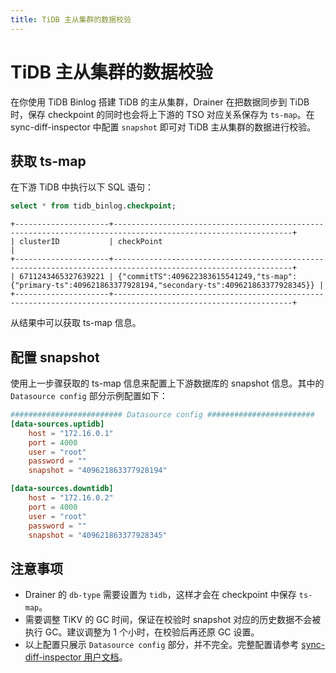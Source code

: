 ```yaml
---
title: TiDB 主从集群的数据校验
---
```


# TiDB 主从集群的数据校验

在你使用 TiDB Binlog 搭建 TiDB 的主从集群，Drainer 在把数据同步到 TiDB 时，保存 checkpoint 的同时也会将上下游的 TSO 对应关系保存为 `ts-map`。在 sync-diff-inspector 中配置 `snapshot` 即可对 TiDB 主从集群的数据进行校验。

## 获取 ts-map

在下游 TiDB 中执行以下 SQL 语句：


```sql
select * from tidb_binlog.checkpoint;
```

```
+---------------------+--------------------------------------------------------------------------------------------------------------+
| clusterID           | checkPoint                                                                                                   |
+---------------------+--------------------------------------------------------------------------------------------------------------+
| 6711243465327639221 | {"commitTS":409622383615541249,"ts-map":{"primary-ts":409621863377928194,"secondary-ts":409621863377928345}} |
+---------------------+--------------------------------------------------------------------------------------------------------------+
```

从结果中可以获取 ts-map 信息。

## 配置 snapshot

使用上一步骤获取的 ts-map 信息来配置上下游数据库的 snapshot 信息。其中的 `Datasource config` 部分示例配置如下：

```toml
######################### Datasource config ########################
[data-sources.uptidb]
    host = "172.16.0.1"
    port = 4000
    user = "root"
    password = ""
    snapshot = "409621863377928194"

[data-sources.downtidb]
    host = "172.16.0.2"
    port = 4000
    user = "root"
    password = ""
    snapshot = "409621863377928345"
```

## 注意事项

- Drainer 的 `db-type` 需要设置为 `tidb`，这样才会在 checkpoint 中保存 `ts-map`。
- 需要调整 TiKV 的 GC 时间，保证在校验时 snapshot 对应的历史数据不会被执行 GC。建议调整为 1 个小时，在校验后再还原 GC 设置。
- 以上配置只展示 `Datasource config` 部分，并不完全。完整配置请参考 [sync-diff-inspector 用户文档](/sync-diff-inspector/sync-diff-inspector-overview.md)。